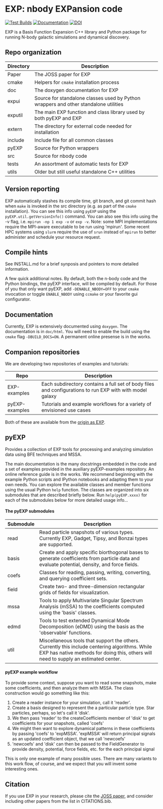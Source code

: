 # EXP: nbody EXPansion code

[![Test Builds](https://github.com/EXP-code/EXP/actions/workflows/build.yml/badge.svg)](https://github.com/EXP-code/EXP/actions/workflows/build.yml)
[![Documentation](https://readthedocs.org/projects/exp-docs/badge/?version=latest)](https://exp-docs.readthedocs.io/)
[![DOI](https://joss.theoj.org/papers/10.21105/joss.07302/status.svg)](https://doi.org/10.21105/joss.07302)

EXP is a Basis Function Expansion C++ library and Python package for running N-body galactic simulations and dynamical discovery.

## Repo organization

| Directory   | Description |
| ---     | ---         |
| Paper   | The JOSS paper for EXP |
| cmake   | Helpers for `cmake` installation process |
| doc     | The doxygen documentation for EXP |
| expui   | Source for standalone classes used by Python wrappers and other standalone utilities |
| exputil | The main EXP function and class library used by both pyEXP and EXP |
| extern  | The directory for external code needed for installation |
| include | Include file for all common classes |
| pyEXP   | Source for Python wrappers |
| src	  | Source for nbody code |
| tests   | An assortment of automatic tests for EXP |
| utils   | Older but still useful standalone C++ utilities |

## Version reporting

EXP automatically stashes its compile time, git branch, and git commit
hash when `make` is invoked in the src directory (e.g. as part of the `cmake` installation).  You can see this info using `pyEXP` using the `pyEXP.util.getVersionInfo()` command. You can also see this
info using the -v flag, i.e. `mpirun -np 1 exp -v` or `exp -v`.  Note:
some MPI implementations require the MPI-aware executable to be run
using 'mpirun'.  Some recent HPC systems using `slurm` require the use
of `srun` instead of `mpirun` to better administer and schedule your
resource request.

## Compile hints

See INSTALL.md for a brief synposis and pointers to more detailed information.

A few quick additional notes. By default, both the n-body code and the
Python bindings, the pyEXP interface, will be compiled by default.
For those of you that only want pyEXP, add `-DENABLE_NBODY=OFF` to
your `cmake` invocation or toggle `ENABLE_NBODY` using `ccmake` or
your favorite gui configurator.

## Documentation

Currently, EXP is extensively documented using `doxygen`.  The
documentation is in `doc/html`.  You will need to enable the build
using the `cmake` flag `-DBUILD_DOCS=ON`.  A permanent online presense
is in the works.

## Companion repositories

We are developing two repositories of examples and tutorials:

| Repo   | Description |
| ---    | ---         |
| EXP-examples | Each subdirectory contains a full set of body files and configurations to run EXP with with model galaxy |
| pyEXP-examples | Tutorials and example workflows for a variety of envisioned use cases |

Both of these are available from the [origin as EXP](https://github.com/EXP-code).

## pyEXP

Provides a collection of EXP tools for processing and analyzing
simulation data using BFE techniques and MSSA.

The main documentation is the many docstrings embedded in the code and
a set of examples provided in the auxiliary pyEXP-examples repository.
An online reference guide is in the works. We
recommend beginning with the example Python scripts and IPython
notebooks and adapting them to your own needs. You can explore
the available classes and member functions using the usual Python
`help` function.  The classes are organized into six submodules
that are described briefly below.  Run `help(pyEXP.xxxx)` for each
of the submodules below for more detailed usage info...

#### The pyEXP submodules

| Submodule | Description |
| ---       | ---         |
| read      | Read particle snapshots of various types.  Currently EXP, Gadget, Tipsy, and Bonzai types are supported. |
| basis     | Create and apply specific biorthogonal bases to generate coefficients from particle data and evaluate potential, density, and force fields. |
| coefs     | Classes for reading, passing, writing, converting, and querying coefficient sets. |
| field     | Create two- and three-dimension rectangular grids of fields for visualization. |
| mssa      | Tools to apply Multivariate Singular Spectrum Analysis (mSSA) to the coefficients computed using the 'basis' classes. |
| edmd      | Tools to test extended Dynamical Mode Decomposition (eDMD) using the basis as the 'observable' functions. |
| util      | Miscellaneous tools that support the others.  Currently this include centering algorithms.  While EXP has native methods for doing this, others will need to supply an estimated center. |

#### pyEXP example workflow

To provide some context, suppose you want to read some snapshots, make some coefficients, and then analyze them with MSSA. The class construction would go something like this:

1. Create a reader instance for your simulation, call it 'reader'.
2. Create a basis designed to represent the a particular particle type.  Star particles, perhaps, so let's call it 'disk'.
3. We then pass 'reader' to the createCoefficients member of 'disk' to get coefficients for your snapshots, called 'coefs'
4. We might then want to explore dynamical patterns in these coefficients by passing 'coefs' to 'expMSSA'.  'expMSSA' will return principal signals as an updated coefficient object, that we call 'newcoefs'
5. 'newcoefs' and 'disk' can then be passed to the FieldGenerator to provide density, potential, force fields, etc. for the each principal signal

This is only one example of many possible uses.  There are many
variants to this work flow, of course, and we expect that you will
invent some interesting ones.

## Citation

If you use EXP in your research, please cite the [JOSS paper](https://doi.org/10.21105/joss.07302), and consider including other papers from the list in CITATIONS.bib.
